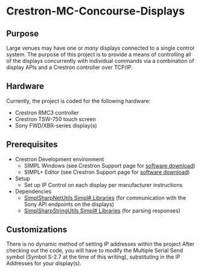 # Crestron-MC-Concourse-Displays

## Purpose
Large venues may have one or _many_ displays connected to a single control system. The purpose of this project is to provide a means of controlling all of the displays concurrently with individual commands via a combination of display APIs and a Crestron controller over TCP/IP.

## Hardware
Currently, the project is coded for the following hardware:
* Crestron RMC3 controller
* Crestron TSW-750 touch screen
* Sony FWD/XBR-series display(s)

## Prerequisites
* Crestron Development environment
  * SIMPL Windows (see Crestron Support page for [software download](https://support.crestron.com/app/answers/detail/a_id/32))
  * SIMPL+ Editor (see Crestron Support page for [software download](https://support.crestron.com/app/answers/detail/a_id/32))
* Setup
  * Set up IP Control on each display per manufacturer instructions
* Dependencies
  * [SimplSharpNetUtils Simpl# Libraries](https://github.com/danclegg/SimplSharpNetUtils) (for communication with the Sony API endpoints on the displays)
  * [SimplSharpStringUtils Simpl# Libraries](https://github.com/danclegg/SimplSharpStringUtils) (for parsing responses)

## Customizations
There is no dynamic method of setting IP addresses within the project After checking out the code, you will have to modify the Multiple Serial Send symbol (Symbol S-2.7 at the time of this writing), substituting in the IP Addresses for your display(s).
